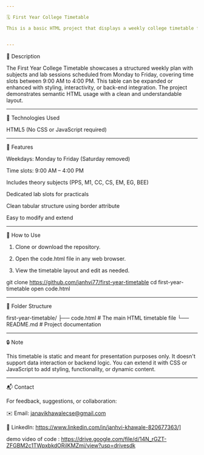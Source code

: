```yaml
---

🗓️ First Year College Timetable

This is a basic HTML project that displays a weekly college timetable for first-year students. It demonstrates how to use tables in HTML to present structured data clearly and effectively. Ideal for educational purposes, static sites, or as a starter template for more advanced scheduling systems.


---
```


📌 Description

The First Year College Timetable showcases a structured weekly plan with subjects and lab sessions scheduled from Monday to Friday, covering time slots between 9:00 AM to 4:00 PM. This table can be expanded or enhanced with styling, interactivity, or back-end integration. The project demonstrates semantic HTML usage with a clean and understandable layout.


---

🔧 Technologies Used

HTML5 (No CSS or JavaScript required)



---

📄 Features

Weekdays: Monday to Friday (Saturday removed)

Time slots: 9:00 AM – 4:00 PM

Includes theory subjects (PPS, M1, CC, CS, EM, EG, BEE)

Dedicated lab slots for practicals

Clean tabular structure using border attribute

Easy to modify and extend



---

🚀 How to Use

1. Clone or download the repository.


2. Open the code.html file in any web browser.


3. View the timetable layout and edit as needed.



git clone https://github.com/janhvi77/first-year-timetable
cd first-year-timetable
open code.html


---

📁 Folder Structure

first-year-timetable/
├── code.html       # The main HTML timetable file
└── README.md       # Project documentation


---

🔒 Note

This timetable is static and meant for presentation purposes only. It doesn't support data interaction or backend logic. You can extend it with CSS or JavaScript to add styling, functionality, or dynamic content.


---

📬 Contact

For feedback, suggestions, or collaboration:

✉️ Email: janavikhawalecse@gmail.com

🔗 LinkedIn:
https://www.linkedin.com/in/janhvi-khawale-820677363/]

demo video of code :
https://drive.google.com/file/d/14N_rGZT-ZFGBM2c1TWpxbkdORilKMZmi/view?usp=drivesdk
